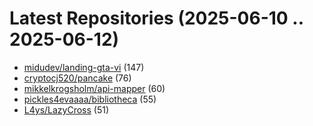 # Latest Repositories (2025-06-10 .. 2025-06-12)

- [midudev/landing-gta-vi](https://github.com/midudev/landing-gta-vi) (147)
- [cryptocj520/pancake](https://github.com/cryptocj520/pancake) (76)
- [mikkelkrogsholm/api-mapper](https://github.com/mikkelkrogsholm/api-mapper) (60)
- [pickles4evaaaa/bibliotheca](https://github.com/pickles4evaaaa/bibliotheca) (55)
- [L4ys/LazyCross](https://github.com/L4ys/LazyCross) (51)
